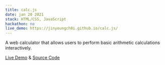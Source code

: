 ```yaml
---
title: calc.js
date: jan 20 2021
stack: HTML/CSS, JavaScript
hackathon: no
live_demo: https://jinyoungch0i.github.io/calc.js/
---
```


A web calculator that allows users to perform basic arithmetic calculations interactively.

[<u>Live Demo</u>](https://jinyoungch0i.github.io/calc.js/) & [<u>Source Code</u>](https://github.com/jinyoungch0i/calc.js)
